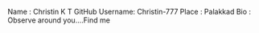 Name : Christin K T
GitHub Username: Christin-777
Place : Palakkad
Bio : Observe around you....Find me
